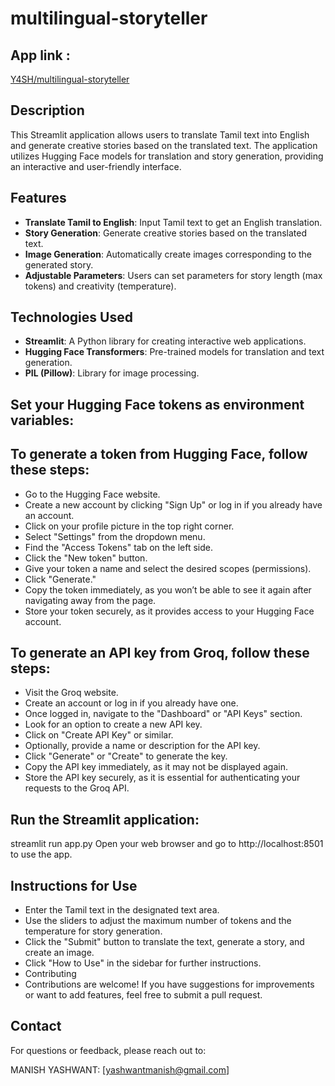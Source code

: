 # multilingual-storyteller

## App link : 
[Y4SH/multilingual-storyteller](https://huggingface.co/spaces/Y4SH/multilingual-storyteller)

## Description
This Streamlit application allows users to translate Tamil text into English and generate creative stories based on the translated text. The application utilizes Hugging Face models for translation and story generation, providing an interactive and user-friendly interface.

## Features
- **Translate Tamil to English**: Input Tamil text to get an English translation.
- **Story Generation**: Generate creative stories based on the translated text.
- **Image Generation**: Automatically create images corresponding to the generated story.
- **Adjustable Parameters**: Users can set parameters for story length (max tokens) and creativity (temperature).

## Technologies Used
- **Streamlit**: A Python library for creating interactive web applications.
- **Hugging Face Transformers**: Pre-trained models for translation and text generation.
- **PIL (Pillow)**: Library for image processing.

## Set your Hugging Face tokens as environment variables:

To generate a token from Hugging Face, follow these steps:
----------------------------------------------------------

- Go to the Hugging Face website.
- Create a new account by clicking "Sign Up" or log in if you already have an account.
- Click on your profile picture in the top right corner.
- Select "Settings" from the dropdown menu.
- Find the "Access Tokens" tab on the left side.
- Click the "New token" button.
- Give your token a name and select the desired scopes (permissions).
- Click "Generate."
- Copy the token immediately, as you won’t be able to see it again after navigating away from the page.
- Store your token securely, as it provides access to your Hugging Face account.

To generate an API key from Groq, follow these steps:
-----------------------------------------------------

- Visit the Groq website.
- Create an account or log in if you already have one.
- Once logged in, navigate to the "Dashboard" or "API Keys" section.
- Look for an option to create a new API key.
- Click on "Create API Key" or similar.
- Optionally, provide a name or description for the API key.
- Click "Generate" or "Create" to generate the key.
- Copy the API key immediately, as it may not be displayed again.
- Store the API key securely, as it is essential for authenticating your requests to the Groq API.


## Run the Streamlit application:

streamlit run app.py
Open your web browser and go to http://localhost:8501 to use the app.

Instructions for Use
--------------------
- Enter the Tamil text in the designated text area.
- Use the sliders to adjust the maximum number of tokens and the temperature for story generation.
- Click the "Submit" button to translate the text, generate a story, and create an image.
- Click "How to Use" in the sidebar for further instructions.
- Contributing
- Contributions are welcome! If you have suggestions for improvements or want to add features, feel free to submit a pull request.

## Contact
For questions or feedback, please reach out to:

MANISH YASHWANT: [yashwantmanish@gmail.com]
